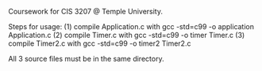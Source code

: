 Coursework for CIS 3207 @ Temple University.

Steps for usage:
(1) compile Application.c with gcc -std=c99 -o application Application.c
(2) compile Timer.c with gcc -std=c99 -o timer Timer.c
(3) compile Timer2.c with gcc -std=c99 -o timer2 Timer2.c

All 3 source files must be in the same directory. 
